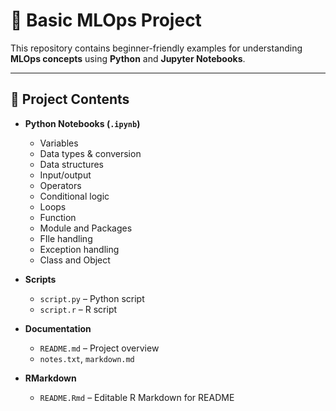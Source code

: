 # 🧠 Basic MLOps Project

This repository contains beginner-friendly examples for understanding **MLOps concepts** using **Python** and **Jupyter Notebooks**.

---

## 📁 Project Contents

- **Python Notebooks (`.ipynb`)**
  - Variables
  - Data types & conversion
  - Data structures
  - Input/output
  - Operators
  - Conditional logic
  - Loops
  - Function
  - Module and Packages
  - FIle handling
  - Exception handling
  - Class and Object
  
- **Scripts**
  - `script.py` – Python script
  - `script.r` – R script
- **Documentation**
  - `README.md` – Project overview
  - `notes.txt`, `markdown.md`
- **RMarkdown**
  - `README.Rmd` – Editable R Markdown for README

